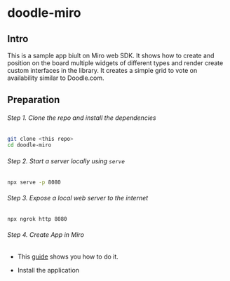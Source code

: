 # doodle-miro

## Intro

This is a sample app biult on Miro web SDK. It shows how to create and position on the board multiple widgets of different types and render create custom interfaces in the library. It creates a simple 
grid to vote on availability similar to Doodle.com.


## Preparation

###### Step 1. Clone the repo and install the dependencies

```bash
git clone <this repo>
cd doodle-miro
```

###### Step 2. Start a server locally using `serve`

```bash
npx serve -p 8080
```

###### Step 3. Expose a local web server to the internet

```bash
npx ngrok http 8080
```

###### Step 4. Create App in Miro

- This [guide](https://developers.miro.com/docs/getting-started) shows you how to do it.

- Install the application
